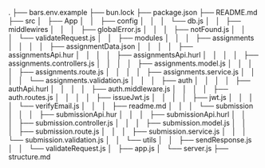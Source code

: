 .
├── bars.env.example
├── bun.lock
├── package.json
├── README.md
├── src
│   ├── App
│   │   ├── config
│   │   │   └── db.js
│   │   ├── middlewires
│   │   │   ├── globalError.js
│   │   │   ├── notFound.js
│   │   │   └── validateRequest.js
│   │   ├── modules
│   │   │   ├── assignments
│   │   │   │   ├── assignmentData.json
│   │   │   │   ├── assignmentsApi.hur
│   │   │   │   ├── assignmentsApi.hurl
│   │   │   │   ├── assignments.controllers.js
│   │   │   │   ├── assignments.model.js
│   │   │   │   ├── assignments.route.js
│   │   │   │   ├── assignments.service.js
│   │   │   │   └── assignments.validation.js
│   │   │   ├── auth
│   │   │   │   ├── authApi.hurl
│   │   │   │   ├── auth.middleware.js
│   │   │   │   ├── auth.routes.js
│   │   │   │   ├── issueJwt.js
│   │   │   │   ├── jwt.js
│   │   │   │   └── verifyEmail.js
│   │   │   ├── readme.md
│   │   │   └── submission
│   │   │   ├── submissionApi.hur
│   │   │   ├── submissionApi.hurl
│   │   │   ├── submission.controller.js
│   │   │   ├── submission.model.js
│   │   │   ├── submission.route.js
│   │   │   ├── submission.service.js
│   │   │   └── submission.validation.js
│   │   └── utils
│   │   ├── sendResponse.js
│   │   └── validateRequest.js
│   ├── app.js
│   └── server.js
├── structure.md
